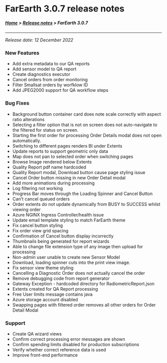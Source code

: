# FarEarth 3.0.7 release notes

##### [Home](../README.md) > [Release notes](releaseNotesSummary.md) > FarEarth 3.0.7
---
*Release date: 12 December 2022*

### New Features
* Add extra metadata to our QA reports
* Add sensor model to QA report
* Create diagnostics executor
* Cancel orders from order monitoring
* Filter Smallsat orders by worfklow ID
* Add JPEG2000 support for QA workflow steps

### Bug Fixes
* Background button container card does note scale correctly with aspect ratio alterations
* Selecting a filter option that is not on screen does not auto-navigate to the filtered for status on screen.
* Starting the first order for processing Order Details modal does not open automatically.
* Switching to different pages renders BI under Extents
* Update reports to support geometric only data
* Map does not pan to selected order when switching pages
* Browse Image rendered below Extents
* Quality Report pdf name hardcoded
* Quality Report modal, Download button cause page styling issue
* Cancel Order button missing in new Order Detail modal
* Add more animations during processing
* Log filtering not working
* Progress Bar moves through the Loading Spinner and Cancel Button
* Can't cancel queued orders
* Order extents do not update dynamically from BUSY to SUCCESS whilst viewing order
* Azure NGINX Ingress Controller/health issue
* Update email template styling to match FarEarth theme
* Fix cancel button styling
* Fix order view grid spacing
* Confirmation of Cancel button display incorrectly
* Thumbnails being generated for report wizards
* Able to change file extension type of any image then upload for processing
* Non-admin user unable to create new Sensor Model
* Download, loading spinner cuts into the print view image.
* Fix sensor view theme styling
* Cancelling a Diagnostic Order does not actually cancel the order
* Remove debugging code from report generator
* Gateway Exception - hardcoded directory for RadiometricReport.json
* Extents created for QA Report processing
* Free User limits message contains java
* Azure storage account disabled
* Swapping pages with filtered order removes all other orders for Order Detail Modal

### Support
* Create QA wizard views
* Confirm correct processing error messages are shown
* Confirm spending limits disabled for production subscriptions
* Verify whether correct reference data is used
* Improve front-end performance
